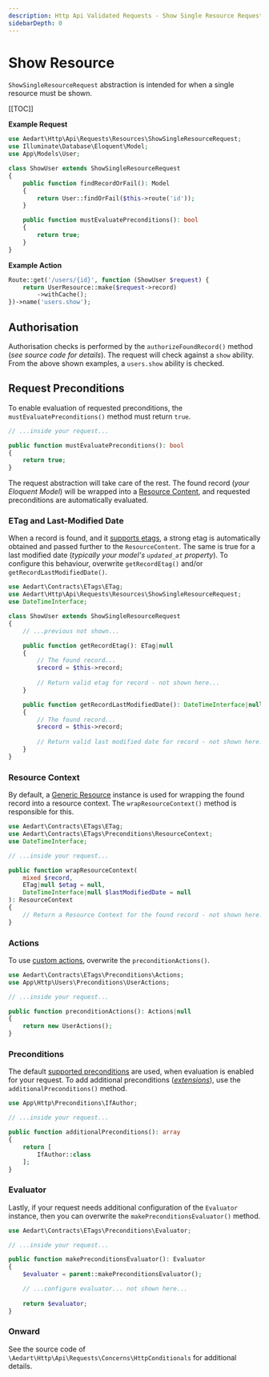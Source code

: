 ```yaml
---
description: Http Api Validated Requests - Show Single Resource Request
sidebarDepth: 0
---
```


# Show Resource

`ShowSingleResourceRequest` abstraction is intended for when a single resource must be shown.

[[TOC]]

**Example Request**

```php
use Aedart\Http\Api\Requests\Resources\ShowSingleResourceRequest;
use Illuminate\Database\Eloquent\Model;
use App\Models\User;

class ShowUser extends ShowSingleResourceRequest
{
    public function findRecordOrFail(): Model
    {
        return User::findOrFail($this->route('id'));
    }

    public function mustEvaluatePreconditions(): bool
    {
        return true;
    }
}
```

**Example Action**

```php
Route::get('/users/{id}', function (ShowUser $request) {
    return UserResource::make($request->record)
        ->withCache();
})->name('users.show');
```

## Authorisation

Authorisation checks is performed by the `authorizeFoundRecord()` method (_see source code for details_).
The request will check against a `show` ability.
From the above shown examples, a `users.show` ability is checked.

## Request Preconditions

To enable evaluation of requested preconditions, the `mustEvaluatePreconditions()` method must return `true`.

```php
// ...inside your request...

public function mustEvaluatePreconditions(): bool
{
    return true;
}
```

The request abstraction will take care of the rest.
The found record (_your Eloquent Model_) will be wrapped into a [Resource Content](../../../etags/evaluator/resource-context.md), and requested preconditions are automatically evaluated.

### ETag and Last-Modified Date

When a record is found, and it [supports etags](../../../etags/etags/eloquent.md), a strong etag is automatically obtained and passed further to the `ResourceContent`.
The same is true for a last modified date (_typically your model's `updated_at` property_).
To configure this behaviour, overwrite `getRecordEtag()` and/or `getRecordLastModifiedDate()`.

```php
use Aedart\Contracts\ETags\ETag;
use Aedart\Http\Api\Requests\Resources\ShowSingleResourceRequest;
use DateTimeInterface;

class ShowUser extends ShowSingleResourceRequest
{
    // ...previous not shown...

    public function getRecordEtag(): ETag|null
    {
        // The found record...
        $record = $this->record;
        
        // Return valid etag for record - not shown here...
    }

    public function getRecordLastModifiedDate(): DateTimeInterface|null
    {
        // The found record...
        $record = $this->record;
        
        // Return valid last modified date for record - not shown here...
    }
}
```

### Resource Context

By default, a [Generic Resource](../../../etags/evaluator/resource-context.md) instance is used for wrapping the found record into a resource context.
The `wrapResourceContext()` method is responsible for this.

```php
use Aedart\Contracts\ETags\ETag;
use Aedart\Contracts\ETags\Preconditions\ResourceContext;
use DateTimeInterface;

// ...inside your request...

public function wrapResourceContext(
    mixed $record,
    ETag|null $etag = null,
    DateTimeInterface|null $lastModifiedDate = null
): ResourceContext
{
    // Return a Resource Context for the found record - not shown here...
}
```

### Actions

To use [custom actions](../../../etags/evaluator/actions.md), overwrite the `preconditionActions()`.

```php
use Aedart\Contracts\ETags\Preconditions\Actions;
use App\Http\Users\Preconditions\UserActions;

// ...inside your request...

public function preconditionActions(): Actions|null
{
    return new UserActions();
}
```

### Preconditions

The default [supported preconditions](../../../etags/evaluator/preconditions.md#supported-preconditions) are used, when evaluation is enabled for your request.
To add additional preconditions (_[extensions](../../../etags/evaluator/extensions/README.md)_), use the `additionalPreconditions()` method. 

```php
use App\Http\Preconditions\IfAuthor;

// ...inside your request...

public function additionalPreconditions(): array
{
    return [
        IfAuthor::class
    ];
}
```

### Evaluator

Lastly, if your request needs additional configuration of the `Evaluator` instance, then you can overwrite the `makePreconditionsEvaluator()` method.

```php
use Aedart\Contracts\ETags\Preconditions\Evaluator;

// ...inside your request...

public function makePreconditionsEvaluator(): Evaluator
{
    $evaluator = parent::makePreconditionsEvaluator();

    // ...configure evaluator... not shown here...
   
    return $evaluator;
}
```

### Onward

See the source code of `\Aedart\Http\Api\Requests\Concerns\HttpConditionals` for additional details.